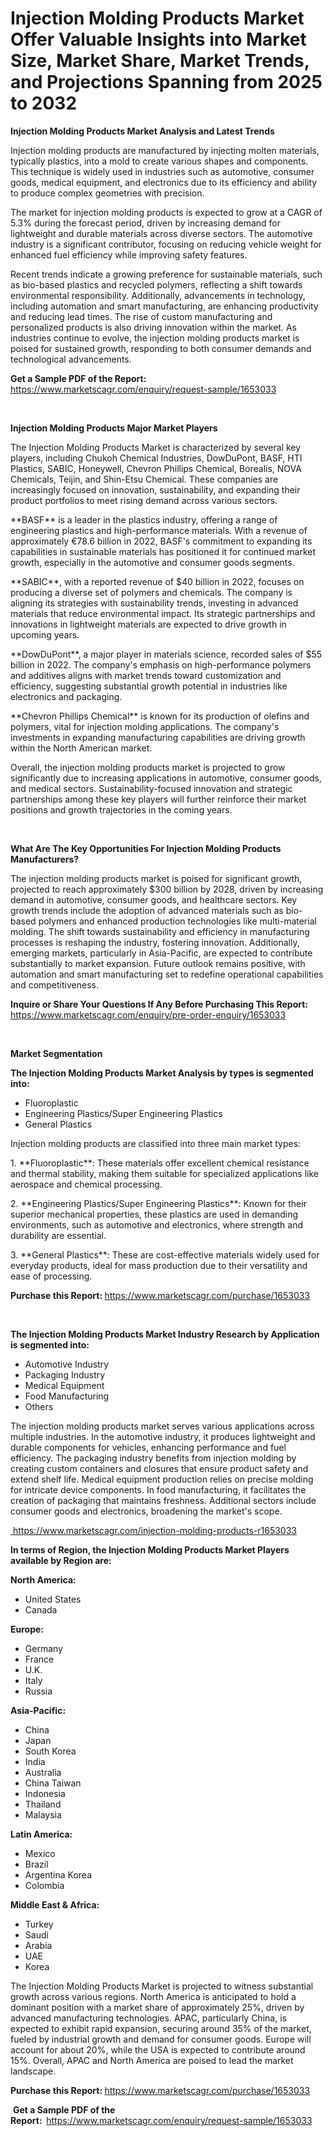 <p><h1>Injection Molding Products Market Offer Valuable Insights into Market Size, Market Share, Market Trends, and Projections Spanning from 2025 to 2032</h1></p><p><strong>Injection Molding Products Market Analysis and Latest Trends</strong></p>
<p><p>Injection molding products are manufactured by injecting molten materials, typically plastics, into a mold to create various shapes and components. This technique is widely used in industries such as automotive, consumer goods, medical equipment, and electronics due to its efficiency and ability to produce complex geometries with precision. </p><p>The market for injection molding products is expected to grow at a CAGR of 5.3% during the forecast period, driven by increasing demand for lightweight and durable materials across diverse sectors. The automotive industry is a significant contributor, focusing on reducing vehicle weight for enhanced fuel efficiency while improving safety features. </p><p>Recent trends indicate a growing preference for sustainable materials, such as bio-based plastics and recycled polymers, reflecting a shift towards environmental responsibility. Additionally, advancements in technology, including automation and smart manufacturing, are enhancing productivity and reducing lead times. The rise of custom manufacturing and personalized products is also driving innovation within the market. As industries continue to evolve, the injection molding products market is poised for sustained growth, responding to both consumer demands and technological advancements.</p></p>
<p><strong>Get a Sample PDF of the Report:&nbsp;</strong> <a href="https://www.marketscagr.com/enquiry/request-sample/1653033?utm_campaign=1905&utm_medium=2&utm_source=Github&utm_content=ia&utm_term=16042025&utm_id=injection-molding-products">https://www.marketscagr.com/enquiry/request-sample/1653033</a></p>
<p>&nbsp;</p>
<p><strong>Injection Molding Products Major Market Players</strong></p>
<p><p>The Injection Molding Products Market is characterized by several key players, including Chukoh Chemical Industries, DowDuPont, BASF, HTI Plastics, SABIC, Honeywell, Chevron Phillips Chemical, Borealis, NOVA Chemicals, Teijin, and Shin-Etsu Chemical. These companies are increasingly focused on innovation, sustainability, and expanding their product portfolios to meet rising demand across various sectors.</p><p>**BASF** is a leader in the plastics industry, offering a range of engineering plastics and high-performance materials. With a revenue of approximately €78.6 billion in 2022, BASF's commitment to expanding its capabilities in sustainable materials has positioned it for continued market growth, especially in the automotive and consumer goods segments.</p><p>**SABIC**, with a reported revenue of $40 billion in 2022, focuses on producing a diverse set of polymers and chemicals. The company is aligning its strategies with sustainability trends, investing in advanced materials that reduce environmental impact. Its strategic partnerships and innovations in lightweight materials are expected to drive growth in upcoming years.</p><p>**DowDuPont**, a major player in materials science, recorded sales of $55 billion in 2022. The company's emphasis on high-performance polymers and additives aligns with market trends toward customization and efficiency, suggesting substantial growth potential in industries like electronics and packaging.</p><p>**Chevron Phillips Chemical** is known for its production of olefins and polymers, vital for injection molding applications. The company's investments in expanding manufacturing capabilities are driving growth within the North American market.</p><p>Overall, the injection molding products market is projected to grow significantly due to increasing applications in automotive, consumer goods, and medical sectors. Sustainability-focused innovation and strategic partnerships among these key players will further reinforce their market positions and growth trajectories in the coming years.</p></p>
<p>&nbsp;</p>
<p><strong>What Are The Key Opportunities For Injection Molding Products Manufacturers?</strong></p>
<p><p>The injection molding products market is poised for significant growth, projected to reach approximately $300 billion by 2028, driven by increasing demand in automotive, consumer goods, and healthcare sectors. Key growth trends include the adoption of advanced materials such as bio-based polymers and enhanced production technologies like multi-material molding. The shift towards sustainability and efficiency in manufacturing processes is reshaping the industry, fostering innovation. Additionally, emerging markets, particularly in Asia-Pacific, are expected to contribute substantially to market expansion. Future outlook remains positive, with automation and smart manufacturing set to redefine operational capabilities and competitiveness.</p></p>
<p><strong>Inquire or Share Your Questions If Any Before Purchasing This Report:</strong> <a href="https://www.marketscagr.com/enquiry/pre-order-enquiry/1653033?utm_campaign=1905&utm_medium=2&utm_source=Github&utm_content=ia&utm_term=16042025&utm_id=injection-molding-products">https://www.marketscagr.com/enquiry/pre-order-enquiry/1653033</a></p>
<p>&nbsp;</p>
<p><strong>Market Segmentation</strong></p>
<p><strong>The Injection Molding Products Market Analysis by types is segmented into:</strong></p>
<p><ul><li>Fluoroplastic</li><li>Engineering Plastics/Super Engineering Plastics</li><li>General Plastics</li></ul></p>
<p><p>Injection molding products are classified into three main market types: </p><p>1. **Fluoroplastic**: These materials offer excellent chemical resistance and thermal stability, making them suitable for specialized applications like aerospace and chemical processing.</p><p>2. **Engineering Plastics/Super Engineering Plastics**: Known for their superior mechanical properties, these plastics are used in demanding environments, such as automotive and electronics, where strength and durability are essential.</p><p>3. **General Plastics**: These are cost-effective materials widely used for everyday products, ideal for mass production due to their versatility and ease of processing.</p></p>
<p><strong>Purchase this Report:&nbsp;</strong><a href="https://www.marketscagr.com/purchase/1653033?utm_campaign=1905&utm_medium=2&utm_source=Github&utm_content=ia&utm_term=16042025&utm_id=injection-molding-products">https://www.marketscagr.com/purchase/1653033</a></p>
<p>&nbsp;</p>
<p><strong>The Injection Molding Products Market Industry Research by Application is segmented into:</strong></p>
<p><ul><li>Automotive Industry</li><li>Packaging Industry</li><li>Medical Equipment</li><li>Food Manufacturing</li><li>Others</li></ul></p>
<p><p>The injection molding products market serves various applications across multiple industries. In the automotive industry, it produces lightweight and durable components for vehicles, enhancing performance and fuel efficiency. The packaging industry benefits from injection molding by creating custom containers and closures that ensure product safety and extend shelf life. Medical equipment production relies on precise molding for intricate device components. In food manufacturing, it facilitates the creation of packaging that maintains freshness. Additional sectors include consumer goods and electronics, broadening the market's scope.</p></p>
<p><a href="https://www.marketscagr.com/injection-molding-products-r1653033?utm_campaign=1905&utm_medium=2&utm_source=Github&utm_content=ia&utm_term=16042025&utm_id=injection-molding-products">&nbsp;https://www.marketscagr.com/injection-molding-products-r1653033</a></p>
<p><strong>In terms of Region, the Injection Molding Products Market Players available by Region are:</strong></p>
<p>
    <p> <strong> North America: </strong>
        <ul>
            <li>United States</li>
            <li>Canada</li>
        </ul>
        </p> 
    <p> <strong> Europe: </strong>
        <ul>
            <li>Germany</li>
            <li>France</li>
            <li>U.K.</li>
            <li>Italy</li>
            <li>Russia</li>
        </ul>
        </p> 
    <p> <strong> Asia-Pacific: </strong>
        <ul>
            <li>China</li>
            <li>Japan</li>
            <li>South Korea</li>
            <li>India</li>
            <li>Australia</li>
            <li>China Taiwan</li>
            <li>Indonesia</li>
            <li>Thailand</li>
            <li>Malaysia</li>
        </ul>
        </p> 
    <p> <strong> Latin America: </strong>
        <ul>
            <li>Mexico</li>
            <li>Brazil</li>
            <li>Argentina Korea</li>
            <li>Colombia</li>
        </ul>
        </p> 
    <p> <strong> Middle East & Africa: </strong>
        <ul>
            <li>Turkey</li>
            <li>Saudi</li>
            <li>Arabia</li>
            <li>UAE</li>
            <li>Korea</li>
        </ul>
    </p>
    </p>
<p><p>The Injection Molding Products Market is projected to witness substantial growth across various regions. North America is anticipated to hold a dominant position with a market share of approximately 25%, driven by advanced manufacturing technologies. APAC, particularly China, is expected to exhibit rapid expansion, securing around 35% of the market, fueled by industrial growth and demand for consumer goods. Europe will account for about 20%, while the USA is expected to contribute around 15%. Overall, APAC and North America are poised to lead the market landscape.</p></p>
<p><strong>Purchase this Report: </strong><a href="https://www.marketscagr.com/purchase/1653033?utm_campaign=1905&utm_medium=2&utm_source=Github&utm_content=ia&utm_term=16042025&utm_id=injection-molding-products">https://www.marketscagr.com/purchase/1653033</a></p>
<p>&nbsp;<strong>Get a Sample PDF of the Report:&nbsp;&nbsp;</strong><a href="https://www.marketscagr.com/enquiry/request-sample/1653033?utm_campaign=1905&utm_medium=2&utm_source=Github&utm_content=ia&utm_term=16042025&utm_id=injection-molding-products">https://www.marketscagr.com/enquiry/request-sample/1653033</a></p>
<p><strong></strong></p>
<p><p></p><p></p><p></p></p>